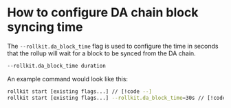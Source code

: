 # How to configure DA chain block syncing time

The `--rollkit.da_block_time` flag is used to configure the time in seconds that the rollup will wait for a block to be synced from the DA chain. 

```bash
--rollkit.da_block_time duration
```

An example command would look like this:

```bash
rollkit start [existing flags...] // [!code --]
rollkit start [existing flags...] --rollkit.da_block_time=30s // [!code ++]
```
